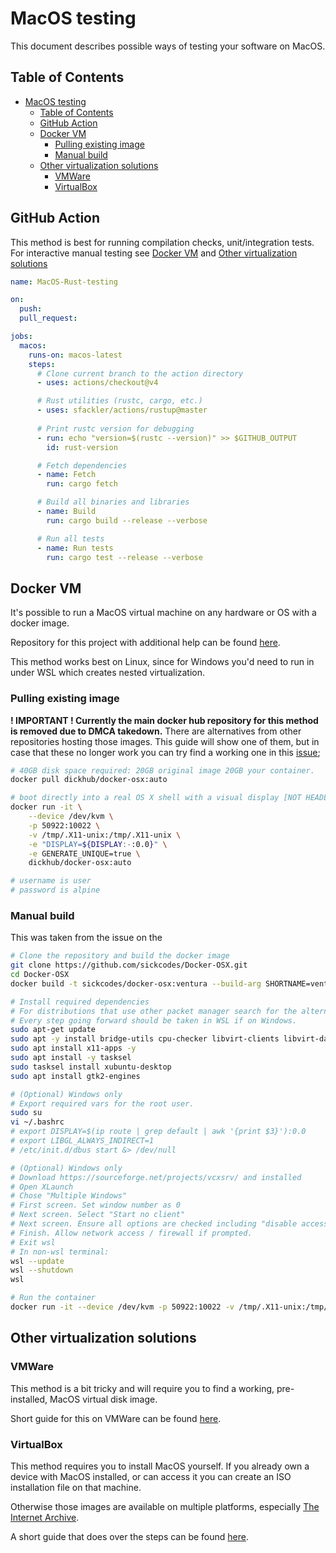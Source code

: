 # MacOS testing

This document describes possible ways of testing your software on MacOS.

## Table of Contents

- [MacOS testing](#macos-testing)
  - [Table of Contents](#table-of-contents)
  - [GitHub Action](#github-action)
  - [Docker VM](#docker-vm)
    - [Pulling existing image](#pulling-existing-image)
    - [Manual build](#manual-build)
  - [Other virtualization solutions](#other-virtualization-solutions)
    - [VMWare](#vmware)
    - [VirtualBox](#virtualbox)


## GitHub Action 

This method is best for running compilation checks, unit/integration tests.
For interactive manual testing see [Docker VM](#docker-vm) and [Other virtualization solutions](#other-virtualization-solutions)

```yml
name: MacOS-Rust-testing

on:
  push:
  pull_request:

jobs:
  macos:
    runs-on: macos-latest
    steps:
      # Clone current branch to the action directory
      - uses: actions/checkout@v4

      # Rust utilities (rustc, cargo, etc.)
      - uses: sfackler/actions/rustup@master
      
      # Print rustc version for debugging
      - run: echo "version=$(rustc --version)" >> $GITHUB_OUTPUT
        id: rust-version

      # Fetch dependencies
      - name: Fetch
        run: cargo fetch

      # Build all binaries and libraries
      - name: Build
        run: cargo build --release --verbose

      # Run all tests
      - name: Run tests
        run: cargo test --release --verbose      
```

## Docker VM

It's possible to run a MacOS virtual machine on any hardware or OS with a docker image.

Repository for this project with additional help can be found [here](https://github.com/sickcodes/Docker-OSX).

This method works best on Linux, since for Windows you'd need to run in under WSL which creates nested virtualization.

### Pulling existing image

**! IMPORTANT ! Currently the main docker hub repository for this method is removed due to DMCA takedown.**
There are alternatives from other repositories hosting those images. This guide will show one of them, but in case that these no longer work
you can try find a working one in this [issue](https://github.com/sickcodes/Docker-OSX/issues/799);

```bash
# 40GB disk space required: 20GB original image 20GB your container.
docker pull dickhub/docker-osx:auto

# boot directly into a real OS X shell with a visual display [NOT HEADLESS]
docker run -it \
    --device /dev/kvm \
    -p 50922:10022 \
    -v /tmp/.X11-unix:/tmp/.X11-unix \
    -e "DISPLAY=${DISPLAY:-:0.0}" \
    -e GENERATE_UNIQUE=true \
    dickhub/docker-osx:auto

# username is user
# password is alpine
```

### Manual build

This was taken from the issue on the 

```bash
# Clone the repository and build the docker image
git clone https://github.com/sickcodes/Docker-OSX.git
cd Docker-OSX
docker build -t sickcodes/docker-osx:ventura --build-arg SHORTNAME=ventura .

# Install required dependencies
# For distributions that use other packet manager search for the alternatives.
# Every step going forward should be taken in WSL if on Windows.
sudo apt-get update
sudo apt -y install bridge-utils cpu-checker libvirt-clients libvirt-daemon qemu qemu-kvm
sudo apt install x11-apps -y
sudo apt install -y tasksel
sudo tasksel install xubuntu-desktop
sudo apt install gtk2-engines

# (Optional) Windows only
# Export required vars for the root user.
sudo su
vi ~/.bashrc
# export DISPLAY=$(ip route | grep default | awk '{print $3}'):0.0
# export LIBGL_ALWAYS_INDIRECT=1
# /etc/init.d/dbus start &> /dev/null

# (Optional) Windows only
# Download https://sourceforge.net/projects/vcxsrv/ and installed
# Open XLaunch
# Chose "Multiple Windows"
# First screen. Set window number as 0
# Next screen. Select "Start no client"
# Next screen. Ensure all options are checked including "disable access control". Additional parameters: -ac -listen tcp
# Finish. Allow network access / firewall if prompted.
# Exit wsl
# In non-wsl terminal:
wsl --update
wsl --shutdown
wsl

# Run the container
docker run -it --device /dev/kvm -p 50922:10022 -v /tmp/.X11-unix:/tmp/.X11-unix -e "DISPLAY=${DISPLAY}" sickcodes/docker-osx:ventura
```

## Other virtualization solutions

### VMWare

This method is a bit tricky and will require you to find a working, pre-installed, MacOS virtual disk image.

Short guide for this on VMWare can be found [here](https://github.com/dortania/macOS-VMware-Guide/blob/master/making-the-virtual-machine.md).

### VirtualBox

This method requires you to install MacOS yourself. If you already own a device with MacOS installed, or can access it
you can create an ISO installation file on that machine.

Otherwise those images are available on multiple platforms, especially [The Internet Archive](https://archive.org/search?query=MacOS+iso).

A short guide that does over the steps can be found [here](https://www.xda-developers.com/how-install-macos-virtualbox/).

